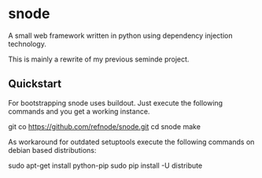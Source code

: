 snode
=====

A small web framework written in python using dependency injection technology.

This is mainly a rewrite of my previous seminde project.


Quickstart
----------

For bootstrapping snode uses buildout. Just execute the following commands and you get a working instance.

git co https://github.com/refnode/snode.git
cd snode
make

As workaround for outdated setuptools execute the following commands on debian based distributions:

sudo apt-get install python-pip
sudo pip install -U distribute
